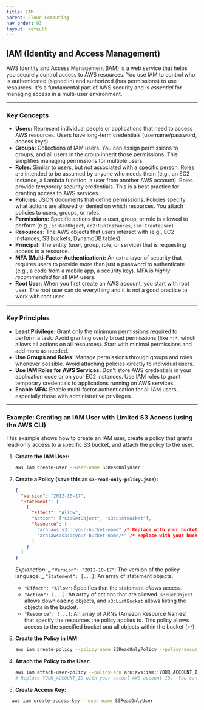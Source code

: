 ```yaml
---
title: IAM
parent: Cloud Computing
nav_order: 93
layout: default
---
```


## IAM (Identity and Access Management)

AWS Identity and Access Management (IAM) is a web service that helps you securely control access to AWS resources. You use IAM to control who is authenticated (signed in) and authorized (has permissions) to use resources. It's a fundamental part of AWS security and is _essential_ for managing access in a multi-user environment.

---

### Key Concepts

- **Users:** Represent individual people or applications that need to access AWS resources. Users have long-term credentials (username/password, access keys).
- **Groups:** Collections of IAM users. You can assign permissions to groups, and all users in the group inherit those permissions. This simplifies managing permissions for multiple users.
- **Roles:** Similar to users, but _not_ associated with a specific person. Roles are intended to be assumed by anyone who needs them (e.g., an EC2 instance, a Lambda function, a user from another AWS account). Roles provide _temporary_ security credentials. This is a best practice for granting access to AWS services.
- **Policies:** JSON documents that define permissions. Policies specify what actions are allowed or denied on which resources. You attach policies to users, groups, or roles.
- **Permissions:** Specific actions that a user, group, or role is allowed to perform (e.g., `s3:GetObject`, `ec2:RunInstances`, `iam:CreateUser`).
- **Resources:** The AWS objects that users interact with (e.g., EC2 instances, S3 buckets, DynamoDB tables).
- **Principal:** The entity (user, group, role, or service) that is requesting access to a resource.
- **MFA (Multi-Factor Authentication):** An extra layer of security that requires users to provide more than just a password to authenticate (e.g., a code from a mobile app, a security key). MFA is _highly recommended_ for all IAM users.
- **Root User**: When you first create an AWS account, you start with root user. The root user can do everything and it is not a good practice to work with root user.

---

### Key Principles

- **Least Privilege:** Grant only the minimum permissions required to perform a task. Avoid granting overly broad permissions (like `*:*`, which allows all actions on all resources). Start with minimal permissions and add more as needed.
- **Use Groups and Roles:** Manage permissions through groups and roles whenever possible. Avoid attaching policies directly to individual users.
- **Use IAM Roles for AWS Services:** Don't store AWS credentials in your application code or on your EC2 instances. Use IAM roles to grant temporary credentials to applications running on AWS services.
- **Enable MFA:** Enable multi-factor authentication for all IAM users, especially those with administrative privileges.

---

### Example: Creating an IAM User with Limited S3 Access (using the AWS CLI)

This example shows how to create an IAM user, create a policy that grants read-only access to a specific S3 bucket, and attach the policy to the user.

1.  **Create the IAM User:**

    ```bash
    aws iam create-user --user-name S3ReadOnlyUser
    ```

2.  **Create a Policy (save this as `s3-read-only-policy.json`):**

    ```json
    {
      "Version": "2012-10-17",
      "Statement": [
        {
          "Effect": "Allow",
          "Action": ["s3:GetObject", "s3:ListBucket"],
          "Resource": [
            "arn:aws:s3:::your-bucket-name" /* Replace with your bucket's ARN */,
            "arn:aws:s3:::your-bucket-name/*" /* Replace with your bucket's ARN */
          ]
        }
      ]
    }
    ```

    _Explanation:_
    _ `"Version": "2012-10-17"`: The version of the policy language.
    _ `"Statement": [...]`: An array of statement objects.

    - `"Effect": "Allow"`: Specifies that the statement _allows_ access.
    - `"Action": [...]`: An array of actions that are allowed. `s3:GetObject` allows downloading objects, and `s3:ListBucket` allows listing the objects in the bucket.
    - `"Resource": [...]`: An array of ARNs (Amazon Resource Names) that specify the resources the policy applies to. This policy allows access to the specified bucket _and_ all objects within the bucket (`/*`).

3.  **Create the Policy in IAM:**

    ```bash
    aws iam create-policy --policy-name S3ReadOnlyPolicy --policy-document file://s3-read-only-policy.json
    ```

4.  **Attach the Policy to the User:**

    ```bash
    aws iam attach-user-policy --policy-arn arn:aws:iam::YOUR_ACCOUNT_ID:policy/S3ReadOnlyPolicy --user-name S3ReadOnlyUser
    # Replace YOUR_ACCOUNT_ID with your actual AWS account ID.  You can find your account ID in the AWS console.
    ```

5.  **Create Access Key:**

```bash
  aws iam create-access-key --user-name S3ReadOnlyUser
```
